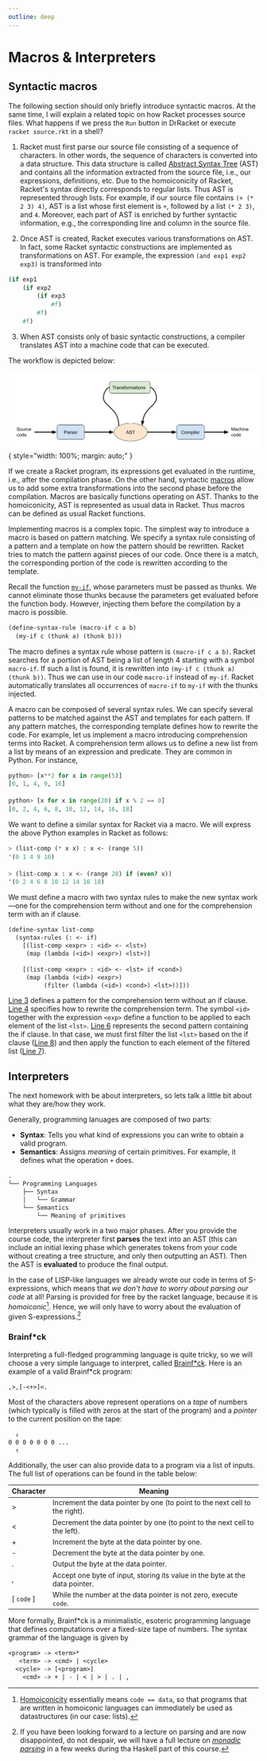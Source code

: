 ```yaml
---
outline: deep
---
```


# Macros & Interpreters

## Syntactic macros

The following section should only briefly introduce syntactic macros. At the
same time, I will explain a related topic on how Racket processes source files.
What happens if we press the `Run` button in DrRacket or execute `racket
source.rkt` in a shell? 

1. Racket must first parse our source file consisting of a sequence of
   characters. In other words, the sequence of characters is converted into a data
   structure. This data structure is called [Abstract Syntax
   Tree](https://en.wikipedia.org/wiki/Abstract_syntax_tree) (AST) and contains all
   the information extracted from the source file, i.e., our expressions,
   definitions, etc. Due to the homoiconicity of Racket, Racket's syntax directly
   corresponds to regular lists. Thus AST is represented through lists. For
   example, if our source file contains `(+ (* 2 3) 4)`, AST is a list whose first
   element is `+`, followed by a list `(* 2 3)`, and `4`. Moreover, each part of
   AST is enriched by further syntactic information, e.g., the corresponding line
   and column in the source file.

2. Once AST is created, Racket executes various transformations on AST. In fact,
   some Racket syntactic constructions are implemented as transformations on AST.
   For example, the expression `(and exp1 exp2 exp3)` is transformed into 

```scheme
(if exp1
    (if exp2
        (if exp3
            #f)
        #f)
    #f)
```

3. When AST consists only of basic syntactic constructions, a compiler
   translates AST into a machine code that can be executed.

The workflow is depicted below:

![](../img/ast.png){ style="width: 100%; margin: auto;" }

If we create a Racket program, its expressions get evaluated in the runtime,
i.e., after the compilation phase. On the other hand, syntactic
[macros](https://docs.racket-lang.org/guide/macros.html) allow us to add some
extra transformations into the second phase before the compilation.  Macros are
basically functions operating on AST. Thanks to the homoiconicity, AST is
represented as usual data in Racket. Thus macros can be defined as usual Racket
functions. 

Implementing macros is a complex topic. The simplest way to introduce a macro is
based on pattern matching. We specify a syntax rule consisting of a pattern and
a template on how the pattern should be rewritten. Racket tries to match the
pattern against pieces of our code. Once there is a match, the corresponding
portion of the code is rewritten according to the template.

Recall the function [`my-if`](/lectures/lecture04#lazy-evaluation), whose
parameters must be passed as thunks.  We cannot eliminate those thunks because
the parameters get evaluated before the function body. However, injecting them
before the compilation by a macro is possible.

```scheme
(define-syntax-rule (macro-if c a b)
  (my-if c (thunk a) (thunk b)))
```
The macro defines a syntax rule whose pattern is `(macro-if c a b)`. Racket
searches for a portion of AST being a list of length $4$ starting with a symbol
`macro-if`. If such a list is found, it is rewritten into `(my-if c (thunk a)
(thunk b))`.
Thus we can use in our code `macro-if` instead of `my-if`. Racket automatically translates all occurrences of `macro-if` to `my-if` with the thunks injected.

A macro can be composed of several syntax rules. We can specify several patterns
to be matched against the AST and templates for each pattern. If any pattern
matches, the corresponding template defines how to rewrite the code. For
example, let us implement a macro introducing comprehension terms into Racket. A
comprehension term allows us to define a new list from a list by means of an
expression and predicate. They are common in Python. For instance,
```python
python> [x**2 for x in range(5)]
[0, 1, 4, 9, 16]

python> [x for x in range(20) if x % 2 == 0]
[0, 2, 4, 6, 8, 10, 12, 14, 16, 18]
```
We want to define a similar syntax for Racket via a macro. We will express the above Python examples in Racket as follows:
```scheme
> (list-comp (* x x) : x <- (range 5))
'(0 1 4 9 16)

> (list-comp x : x <- (range 20) if (even? x))
'(0 2 4 6 8 10 12 14 16 18)
```

We must define a macro with two syntax rules to make the new syntax work—one for the comprehension term without and one for the comprehension term with an if clause.
```scheme:line-numbers
(define-syntax list-comp
  (syntax-rules (: <- if)
    [(list-comp <expr> : <id> <- <lst>)
     (map (lambda (<id>) <expr>) <lst>)]

    [(list-comp <expr> : <id> <- <lst> if <cond>)
     (map (lambda (<id>) <expr>)
          (filter (lambda (<id>) <cond>) <lst>))]))
```
[Line 3](#cb55-3) defines a pattern for the comprehension term without an if clause. [Line 4](#cb55-4) specifies how to rewrite the comprehension term. The symbol `<id>` together with the expression `<exp>` define a function to be applied to each element of the list `<lst>`. [Line 6](#cb55-6) represents the second pattern containing the if clause. In that case, we must first filter the list `<lst>` based on the if clause ([Line 8](#cb55-8)) and then apply the function to each element of the filtered list ([Line 7](#cb55-7)).


## Interpreters

The next homework with be about interpreters, so lets talk a little bit about
what they are/how they work.

Generally, programming lanuages are composed of two parts:

- **Syntax**: Tells you what kind of expressions you can write to obtain a valid program.
- **Semantics**: Assigns *meaning* of certain primitives. For example, it
  defines what the operation `+` does.

```
.
└── Programming Languages
    ├── Syntax
    │   └── Grammar
    └── Semantics
        └── Meaning of primitives
```

Interpreters usually work in a two major phases. After you provide the course code,
the interpreter first **parses** the text into an AST (this can include an initial
lexing phase which generates tokens from your code without creating a tree
structure, and only then outputting an AST).
Then the AST is **evaluated** to produce the final output.

In the case of LISP-like languages we already wrote our code in terms of
S-expressions, which means that *we don't have to worry about parsing our code*
at all! Parsing is provided for free by the racket language, because it is *homoiconic*[^homoiconic].
Hence, we will only have to worry about the evaluation of given S-expressions.[^monadic-parsing]

[^homoiconic]: [Homoiconicity](https://en.wikipedia.org/wiki/Homoiconicity)
  essentially means `code == data`, so that programs that are written in
  homoiconic languages can immediately be used as datastructures (in our case:
  lists).

[^monadic-parsing]: If you have been looking forward to a lecture on parsing and
  are now disappointed, do not despair, we will have a full lecture on [*monadic
  parsing*](https://www.cs.nott.ac.uk/~pszgmh/monparsing.pdf) in a few weeks
  during tha Haskell part of this course.


### Brainf*ck

Interpreting a full-fledged programming language is quite tricky, so we will choose a very simple
language to interpret, called [Brainf*ck](https://en.wikipedia.org/wiki/Brainfuck).
Here is an example of a valid Brainf*ck program:
```
,>,[-<+>]<.
```
Most of the characters above represent operations on a *tape* of numbers (which typically is filled
with zeros at the start of the program) and a *pointer* to the current position on the tape:
```
  ↓
0 0 0 0 0 0 0 ...
  ↑
```
Additionally, the user can also provide data to a program via a list of
inputs. The full list of operations can be found in the table below:

| Character  | Meaning                                                                      |
| ---------- | ---------------------------------------------------------------------------- |
| >          | Increment the data pointer by one (to point to the next cell to the right).  |
| <          | Decrement the data pointer by one (to point to the next cell to the left).   |
| +          | Increment the byte at the data pointer by one.                               |
| -          | Decrement the byte at the data pointer by one.                               |
| .          | Output the byte at the data pointer.                                         |
| ,          | Accept one byte of input, storing its value in the byte at the data pointer. |
| [ `code` ] | While the number at the data pointer is not zero, execute `code`.            |

More formally, Brainf*ck is a minimalistic, esoteric programming
language that defines computations over a fixed-size tape of numbers. The syntax
grammar of the language is given by
```
<program> -> <term>*
   <term> -> <cmd> | <cycle>
  <cycle> -> [<program>]
    <cmd> -> + | - | < | > | . | ,
```
